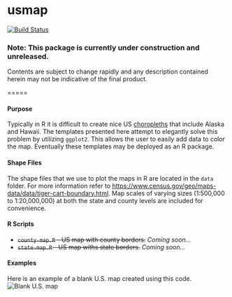 # usmap
[![Build Status](https://travis-ci.org/pdil/usmap.svg?branch=master)](https://travis-ci.org/pdil/usmap)

### Note: This package is currently under construction and unreleased.
Contents are subject to change rapidly and any description contained herein may not be indicative of the final product.

=====

#### Purpose
Typically in R it is difficult to create nice US [choropleths](http://en.wikipedia.org/wiki/Choropleth) that include Alaska and Hawaii. The templates presented here attempt to elegantly solve this problem by utilizing `ggplot2`. This allows the user to easily add data to color the map. Eventually these templates may be deployed as an R package.

#### Shape Files
The shape files that we use to plot the maps in R are located in the `data` folder. For more information refer to https://www.census.gov/geo/maps-data/data/tiger-cart-boundary.html. Map scales of varying sizes (1:500,000 to 1:20,000,000) at both the state and county levels are included for convenience.

#### R Scripts
* ~~`county-map.R` - US map with county borders.~~ *Coming soon...*
* ~~`state-map.R` - US map withs state borders.~~ *Coming soon...*

#### Examples
Here is an example of a blank U.S. map created using this code.
![Blank U.S. map](https://github.com/pdil/us-map/blob/master/blank-us-map.png)
